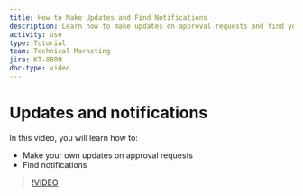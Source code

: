 ```yaml
---
title: How to Make Updates and Find Notifications
description: Learn how to make updates on approval requests and find your notifications.
activity: use
type: Tutorial
team: Technical Marketing
jira: KT-8809
doc-type: video
---
```

# Updates and notifications

In this video, you will learn how to:

* Make your own updates on approval requests
* Find notifications

>[!VIDEO](https://video.tv.adobe.com/v/335109/?quality=12&learn=on)

<!---
learn more URLS
Tag others on updates
Update work
--->
